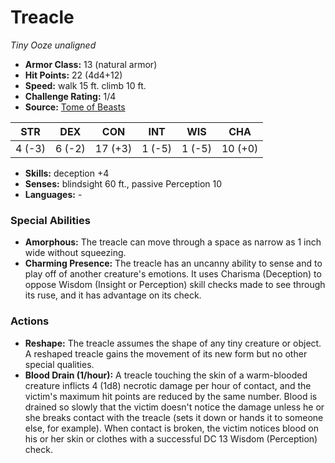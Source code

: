 # Treacle

*Tiny* *Ooze* *unaligned*

- **Armor Class:** 13 (natural armor)
- **Hit Points:** 22 (4d4+12)
- **Speed:** walk 15 ft. climb 10 ft.
- **Challenge Rating:** 1/4
- **Source:** [Tome of Beasts](https://koboldpress.com/kpstore/product/tome-of-beasts-for-5th-edition-print/)

| STR | DEX | CON | INT | WIS | CHA |
| --- | --- | --- | --- | --- | --- |
| 4 (-3) | 6 (-2) | 17 (+3) | 1 (-5) | 1 (-5) | 10 (+0) |

- **Skills:** deception +4
- **Senses:** blindsight 60 ft., passive Perception 10
- **Languages:** -
### Special Abilities
- **Amorphous:** The treacle can move through a space as narrow as 1 inch wide without squeezing.
- **Charming Presence:** The treacle has an uncanny ability to sense and to play off of another creature's emotions. It uses Charisma (Deception) to oppose Wisdom (Insight or Perception) skill checks made to see through its ruse, and it has advantage on its check.
### Actions
- **Reshape:** The treacle assumes the shape of any tiny creature or object. A reshaped treacle gains the movement of its new form but no other special qualities.
- **Blood Drain (1/hour):** A treacle touching the skin of a warm-blooded creature inflicts 4 (1d8) necrotic damage per hour of contact, and the victim's maximum hit points are reduced by the same number. Blood is drained so slowly that the victim doesn't notice the damage unless he or she breaks contact with the treacle (sets it down or hands it to someone else, for example). When contact is broken, the victim notices blood on his or her skin or clothes with a successful DC 13 Wisdom (Perception) check.
